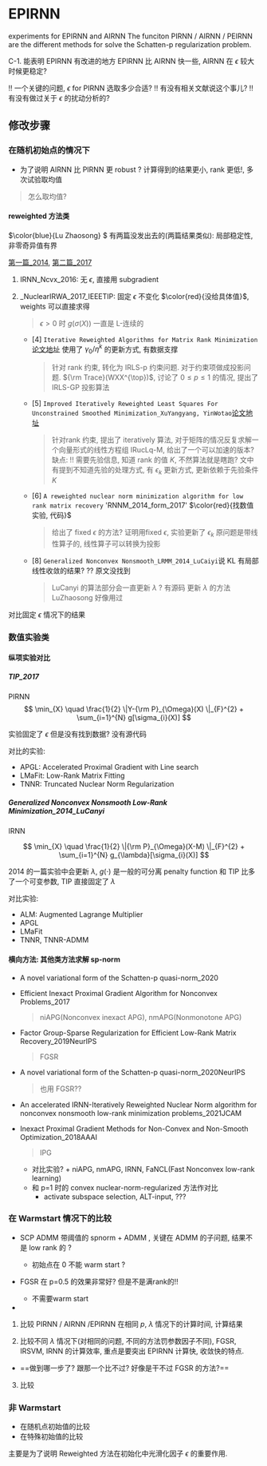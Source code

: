 # EPIRNN
experiments for EPIRNN and AIRNN
The funciton PIRNN / AIRNN / PEIRNN are the different methods for solve the Schatten-p regularization problem.  

C-1. 能表明 EPIRNN 有改进的地方
EPIRNN 比 AIRNN 快一些, AIRNN 在 $\epsilon$ 较大时候更稳定? 

!! 一个关键的问题, $\epsilon$ for PIRNN 选取多少合适? 
!! 有没有相关文献说这个事儿?
!! 有没有做过关于 $\epsilon$ 的扰动分析的?

## 修改步骤
### 在随机初始点的情况下
- 为了说明 AIRNN 比 PIRNN 更 robust ? 计算得到的结果更小, rank 更低!, 多次试验取均值
> 怎么取均值?

#### reweighted 方法类
$\color{blue}{Lu Zhaosong} $ 有两篇没发出去的(两篇结果类似): 局部稳定性, 非零奇异值有界

[第一篇\_2014](https://citeseerx.ist.psu.edu/viewdoc/download?doi=10.1.1.456.6095&rep=rep1&type=pdf), [第二篇\_2017](https://zhaosong-lu.github.io/ResearchPapers/lp-matrix.pdf) 
1. IRNN\_Ncvx\_2016: 无 $\epsilon$, 直接用 subgradient  

2. \_NuclearIRWA\_2017\_IEEETIP: 固定 $\epsilon$ 不变化 $\color{red}{没给具体值}$, weights 可以直接求得
   > $\epsilon>0$ 时 $g(\sigma(X))$ 一直是 L-连续的 
   - [4] `Iterative Reweighted Algorithms for Matrix Rank Minimization`[论文地址](https://www.jmlr.org/papers/volume13/mohan12a/mohan12a.pdf) 使用了 $\gamma_{0}/\eta^{k}$ 的更新方式, 有数据支撑
     > 针对 rank 约束, 转化为 IRLS-p 约束问题. 对于约束项做成投影问题. 
     > ${\rm Trace}(WXX^{\top})$, 讨论了 $0\le p \le 1$ 的情况, 提出了 IRLS-GP 投影算法

   - [5] `Improved Iteratively Reweighted Least Squares For Unconstrained Smoothed Minimization_XuYangyang, YinWotao`[论文地址](https://web.archive.org/web/20190302145613id_/http://pdfs.semanticscholar.org/9d9b/c32be385490596bb8d630383df19b5e97573.pdf)
     > 针对rank 约束, 提出了 iteratively 算法, 对于矩阵的情况反复求解一个向量形式的线性方程组 IRucLq-M, 给出了一个可以加速的版本?
     > 缺点: !! 需要先验信息, 知道 rank 的值 $K$, 不然算法就是瞎跑? 文中有提到不知道先验的处理方式,
     > 有 $\epsilon_{k}$ 更新方式, 更新依赖于先验条件 $K$ 

   - [6] `A reweighted nuclear norm minimization algorithm for low rank matrix recovery` 'RNNM\_2014\_form\_2017' $\color{red}{找数值实验, 代码}$ 
     > 给出了 fixed $\epsilon$ 的方法? 证明用fixed $\epsilon$, 实验更新了 $\epsilon_{k}$ 原问题是带线性算子的, 线性算子可以转换为投影
   - [8] `Generalized Nonconvex Nonsmooth_LRMM_2014_LuCaiyi`说 KL 有局部线性收敛的结果? ?? 原文没找到
     > LuCanyi 的算法部分会一直更新 $\lambda$ ?  有源码
     > 更新 $\lambda$ 的方法 LuZhaosong 好像用过

对比固定 $\epsilon$ 情况下的结果

### 数值实验类

#### 纵项实验对比

##### TIP_2017

PIRNN
$$
\min_{X} \quad \frac{1}{2} \|Y-{\rm P}_{\Omega}(X) \|_{F}^{2} + \sum_{i=1}^{N} g[\sigma_{i}(X)]
$$

实验固定了 $\epsilon$ 但是没有找到数据? 没有源代码

对比的实验:
- APGL: Accelerated Proximal Gradient with Line search
- LMaFit: Low-Rank Matrix Fitting
- TNNR: Truncated Nuclear Norm Regularization 

##### Generalized Nonconvex Nonsmooth Low-Rank Minimization_2014_LuCanyi

IRNN

$$
\min_{X} \quad \frac{1}{2} \|{\rm P}_{\Omega}(X-M) \|_{F}^{2} + \sum_{i=1}^{N} g_{\lambda}[\sigma_{i}(X)]
$$

2014 的一篇实验中会更新 $\lambda$, $g(\cdot)$ 是一般的可分离 penalty function
和 TIP 比多了一个可变参数, TIP 直接固定了 $\lambda$

对比实验:
- ALM: Augmented Lagrange Multiplier
- APGL
- LMaFit
- TNNR, TNNR-ADMM

#### 横向方法: 其他类方法求解 sp-norm

- A novel variational form of the Schatten-p quasi-norm_2020

- Efficient Inexact Proximal Gradient Algorithm for Nonconvex Problems_2017
   > niAPG(Nonconvex inexact APG), nmAPG(Nonmonotone APG)

- Factor Group-Sparse Regularization for Efficient Low-Rank Matrix Recovery_2019NeurIPS
   > FGSR
- A novel variational form of the Schatten-p quasi-norm_2020NeurIPS
   > 也用 FGSR??

- An accelerated IRNN-Iteratively Reweighted Nuclear Norm algorithm for nonconvex nonsmooth low-rank minimization problems_2021JCAM

- Inexact Proximal Gradient Methods for Non-Convex and Non-Smooth Optimization_2018AAAI
   > IPG
   - 对比实验? + niAPG, nmAPG, IRNN, FaNCL(Fast Nonconvex low-rank learning)
   - 和 p=1 时的 convex nuclear-norm-regularized 方法作对比
     - activate subspace selection, ALT-input, ???


### 在 Warmstart 情况下的比较

- SCP ADMM 带阈值的 spnorm + ADMM , 关键在  ADMM 的子问题, 结果不是 low rank 的 ? 
  - 初始点在 0 不能 warm start ?

- FGSR 在 p=0.5 的效果非常好? 但是不是满rank的!! 
  - 不需要warm start

- 


1. 比较 PIRNN / AIRNN /EPIRNN 在相同 $p$, $\lambda$ 情况下的计算时间, 计算结果

2. 比较不同 $\lambda$ 情况下(对相同的问题, 不同的方法罚参数因子不同), FGSR, IRSVM, IRNN 的计算效率, 重点是要突出 EPIRNN 计算快, 收敛快的特点.
  - ==做到哪一步了? 跟那一个比不过? 好像是干不过 FGSR 的方法?==

3. 比较 


### 非 Warmstart
- 在随机点初始值的比较 
- 在特殊初始值的比较

主要是为了说明 Reweighted 方法在初始化中光滑化因子 $\epsilon$ 的重要作用.


